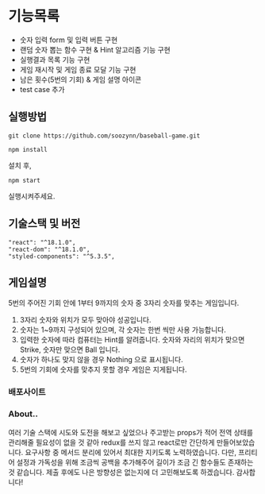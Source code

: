 # 기능목록

- 숫자 입력 form 및 입력 버튼 구현
- 랜덤 숫자 뽑는 함수 구현 & Hint 알고리즘 기능 구현
- 실행결과 목록 기능 구현
- 게임 재시작 및 게임 종료 모달 기능 구현
- 남은 횟수(5번의 기회) & 게임 설명 아이콘
- test case 추가

## 실행방법

```
git clone https://github.com/soozynn/baseball-game.git

npm install
```

설치 후,

```
npm start
```

실행시켜주세요.

## 기술스택 및 버전

```
"react": "^18.1.0",
"react-dom": "^18.1.0",
"styled-components": "^5.3.5",
```

## 게임설명

5번의 주어진 기회 안에 1부터 9까지의 숫자 중 3자리 숫자를 맞추는 게임입니다.

1. 3자리 숫자와 위치가 모두 맞아야 성공입니다.
2. 숫자는 1~9까지 구성되어 있으며, 각 숫자는 한번 씩만 사용 가능합니다.
3. 입력한 숫자에 따라 컴퓨터는 Hint를 알려줍니다.
   숫자와 자리의 위치가 맞으면 Strike, 숫자만 맞으면 Ball 입니다.
4. 숫자가 하나도 맞지 않을 경우 Nothing 으로 표시됩니다.
5. 5번의 기회에 숫자를 맞추지 못할 경우 게임은 지게됩니다.

### 배포사이트

### About..

여러 기술 스택에 시도와 도전을 해보고 싶었으나 주고받는 props가 적어 전역 상태를 관리해줄 필요성이 없을 것 같아 redux를 쓰지 않고 react로만 간단하게 만들어보았습니다. 요구사항 중 메서드 분리에 있어서 최대한 지키도록 노력하였습니다. 다만, 프리티어 설정과 가독성을 위해 조금씩 공백을 추가해주어 길이가 조금 긴 함수들도 존재하는 것 같습니다. 제출 후에도 나은 방향성은 없는지에 더 고민해보도록 하겠습니다. 감사합니다!
